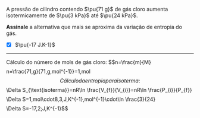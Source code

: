 A pressão de cilindro contendo $\pu{71 g}$ de gás cloro aumenta isotermicamente de $\pu{3 kPa}$ até $\pu{24 kPa}$.

**Assinale** a alternativa que mais se aproxima da variação de entropia do gás.

- [x] $\pu{-17 J.K-1}$

---

Cálculo do número de mols de gás cloro:
$$n=\frac{m\}{M}$$
$$n=\frac{71\,g}{71\,g\,mol^{-1}}=1\,mol$$
Cálculo da entropia para isoterma:
$$\Delta S_{\text{isoterma}}=nR\ln \frac{V_{f}}{V_{i}}=nR\ln \frac{P_{i}}{P_{f}}$$
$$\Delta S=1\,mol\cdot8,3\,J\,K^{-1}\,mol^{-1}\cdot\ln \frac{3}{24}$$
$$\Delta S=-17,2\;J\,K^{-1}$$
